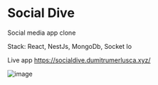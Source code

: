 # Social Dive
Social media app clone

Stack: React, NestJs, MongoDb, Socket Io

Live app https://socialdive.dumitrumerlusca.xyz/

![image](https://i.ibb.co/fD42by5/Screenshot-6.png)
